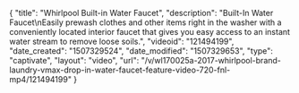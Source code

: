 {
    "title": "Whirlpool Built-in Water Faucet",
    "description": "Built-In Water Faucet\nEasily prewash clothes and other items right in the washer with a conveniently located interior faucet that gives you easy access to an instant water stream to remove loose soils.",
    "videoid": "121494199",
    "date_created": "1507329524",
    "date_modified": "1507329653",
    "type": "captivate",
    "layout": "video",
    "url": "\/v\/wl170025a-2017-whirlpool-brand-laundry-vmax-drop-in-water-faucet-feature-video-720-fnl-mp4\/121494199"
}